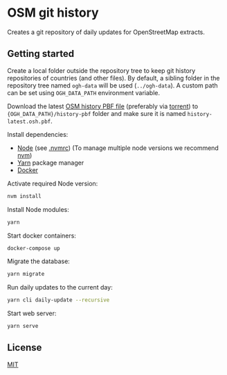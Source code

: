 
# OSM git history

Creates a git repository of daily updates for OpenStreetMap extracts.

## Getting started

Create a local folder outside the repository tree to keep git history repositories of countries (and other files). By default, a sibling folder in the repository tree named `ogh-data` will be used (`../ogh-data`). A custom path can be set using `OGH_DATA_PATH` environment variable.

Download the latest [OSM history PBF file](https://planet.osm.org/pbf/full-history) (preferably via [torrent](https://planet.osm.org/pbf/full-history/history-latest.osm.pbf.torrent)) to `{OGH_DATA_PATH}/history-pbf` folder and make sure it is named `history-latest.osh.pbf`.

Install dependencies:

- [Node](http://nodejs.org/) (see [.nvmrc](./.nvmrc)) (To manage multiple node versions we recommend [nvm](https://github.com/creationix/nvm))
- [Yarn](https://yarnpkg.com/) package manager
- [Docker](https://www.docker.com/)

Activate required Node version:

```sh
nvm install
```

Install Node modules:

```sh
yarn
```

Start docker containers:

```sh
docker-compose up
```

Migrate the database:

```sh
yarn migrate
```

Run daily updates to the current day:

```sh
yarn cli daily-update --recursive
```

Start web server:

```sh
yarn serve
```

## License

[MIT](LICENSE)
